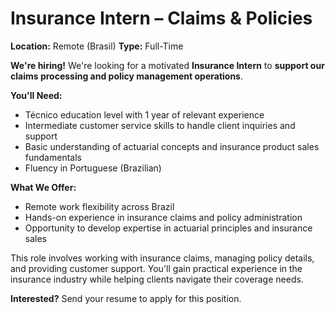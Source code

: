 # Insurance Intern – Claims & Policies

**Location:** Remote (Brasil)
**Type:** Full-Time

**We're hiring!** We're looking for a motivated **Insurance Intern** to **support our claims processing and policy management operations**.

**You'll Need:**
- Técnico education level with 1 year of relevant experience
- Intermediate customer service skills to handle client inquiries and support
- Basic understanding of actuarial concepts and insurance product sales fundamentals
- Fluency in Portuguese (Brazilian)

**What We Offer:**
- Remote work flexibility across Brazil
- Hands-on experience in insurance claims and policy administration
- Opportunity to develop expertise in actuarial principles and insurance sales

This role involves working with insurance claims, managing policy details, and providing customer support. You'll gain practical experience in the insurance industry while helping clients navigate their coverage needs.

**Interested?** Send your resume to apply for this position.